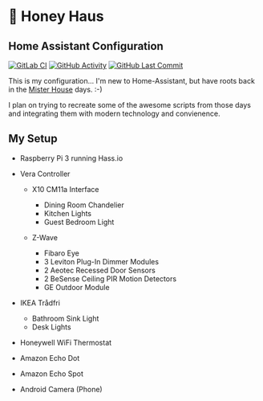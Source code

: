 # :honeybee: Honey Haus

## Home Assistant Configuration

[![GitLab CI][gitlabci-shield]][gitlabci]
[![GitHub Activity][commits-shield]][commits]
[![GitHub Last Commit][last-commit-shield]][commits]

This is my configuration... I'm new to Home-Assistant, but have roots back in
the [Mister House](http://misterhouse.net) days. :-)

I plan on trying to recreate some of the awesome scripts from those days and
integrating them with modern technology and convienence.

## My Setup

- Raspberry Pi 3 running Hass.io
- Vera Controller

  - X10 CM11a Interface

    - Dining Room Chandelier
    - Kitchen Lights
    - Guest Bedroom Light

  - Z-Wave

    - Fibaro Eye
    - 3 Leviton Plug-In Dimmer Modules
    - 2 Aeotec Recessed Door Sensors
    - 2 BeSense Ceiling PIR Motion Detectors
    - GE Outdoor Module

- IKEA Trådfri
  - Bathroom Sink Light
  - Desk Lights
- Honeywell WiFi Thermostat
- Amazon Echo Dot
- Amazon Echo Spot
- Android Camera (Phone)

<!-- markdownlint-disable MD013 -->
[gitlabci-shield]: https://gitlab.com/per4merkc/home-assistant-config/badges/master/pipeline.svg
[gitlabci]: https://gitlab.com/per4merkc/home-assistant-config/pipelines
[commits-shield]: https://img.shields.io/github/commit-activity/y/per4merkc/home-assistant-config.svg
[commits]: https://github.com/per4merkc/home-assistant-config/commits/master
[last-commit-shield]: https://img.shields.io/github/last-commit/per4merkc/home-assistant-config.svg
<!-- markdownlint-enable MD013 -->
